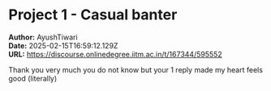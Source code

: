 # Project 1 - Casual banter

**Author:** AyushTiwari  
**Date:** 2025-02-15T16:59:12.129Z  
**URL:** https://discourse.onlinedegree.iitm.ac.in/t/167344/595552

Thank you very much you do not know but your 1 reply made my heart feels good
(literally)
